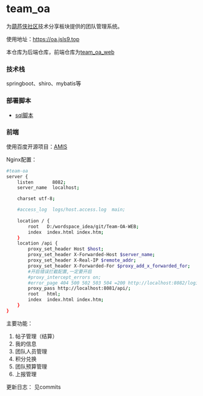 # team_oa
为[葫芦侠社区](http://www.huluxia.com/)技术分享板块提供的团队管理系统。

使用地址：https://oa.jsls9.top

本仓库为后端仓库，前端仓库为[team_oa_web](https://github.com/subei12/team_oa_web)

### 技术栈
springboot、shiro、mybatis等

### 部署脚本
- [sql脚本](/oa.sql)


### 前端
使用百度开源项目：[AMIS](https://github.com/baidu/amis)

Nginx配置：
```bash
#team-oa
server {
    listen       8082;
    server_name  localhost;

    charset utf-8;

    #access_log  logs/host.access.log  main;
    
    location / {
        root   D:/wordspace_idea/git/Team-OA-WEB;
        index  index.html index.htm;
    }
    location /api {
        proxy_set_header Host $host;
        proxy_set_header X-Forwarded-Host $server_name;
        proxy_set_header X-Real-IP $remote_addr;
        proxy_set_header X-Forwarded-For $proxy_add_x_forwarded_for;
        #开启错误拦截配置,一定要开启
        #proxy_intercept_errors on;
        #error_page 404 500 502 503 504 =200 http://localhost:8082/login.html;
        proxy_pass http://localhost:8081/api/;
        root   html;
        index  index.html index.htm;
    }
}
```

主要功能：

1. 帖子管理（结算）
2. 我的信息
3. 团队人员管理
4. 积分兑换
5. 团队预算管理
6. 上报管理

更新日志：
见commits
